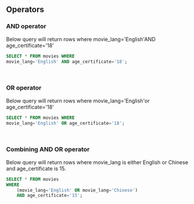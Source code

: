 ## Operators

### AND operator

Below query will return rows where movie_lang='English'AND age_certificate='18'
```sql
SELECT * FROM movies WHERE 
movie_lang='English' AND age_certificate='18';
```
<br>

### OR operator

Below query will return rows where movie_lang='English'or age_certificate='18'
```sql
SELECT * FROM movies WHERE 
movie_lang='English' OR age_certificate='18';
```
<br>

### Combining AND OR operator

Below query will return rows where movie_lang is either English or Chinese and age_certificate is 15.
```sql
SELECT * FROM movies 
WHERE 
	(movie_lang='English' OR movie_lang='Chinese')
	AND age_certificate='15';
```



